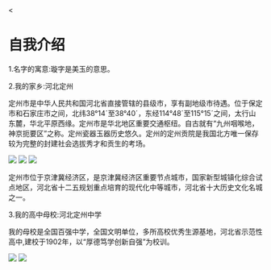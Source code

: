 <!DOCTYPE html>
<<!DOCTYPE html>
<html>
<head>
	<meta charset="utf-8">
	<title>冯若璇的个人网站</title>
   <link href="styles.css"rel="stylesheet"type="text/css"/>
</head>
<body>
   <h1>自我介绍</h1>
   <p>1.名字的寓意:璇字是美玉的意思。<p>
</body>
   <p>2.我的家乡:河北定州<p>
        <p>定州市是中华人民共和国河北省直接管辖的县级市，享有副地级市待遇。位于保定市和石家庄市之间，北纬38°14ˊ至38°40ˊ，东经114°48ˊ至115°15ˊ之间，太行山东麓，华北平原西缘。定州市是华北地区重要交通枢纽。自古就有“九州咽喉地，神京扼要区”之称。定州瓷器玉器历史悠久。定州的定州贡院是我国北方唯一保存较为完整的封建社会选拔秀才和贡生的考场。<p>
         <img src="http://p1.pstatp.com/large/pgc-image/1539248661028a806a5e728">
         <img src="http://dpic.tiankong.com/rd/r5/QJ6226203861.jpg?x-oss-process=style/shows">
         <img src="http://5b0988e595225.cdn.sohucs.com/images/20190518/53a407e20718462298785fbcbc8de1c2.jpeg">
        <p>定州市位于京津冀经济区，是京津冀经济区重要节点城市，国家新型城镇化综合试点地区，河北省十二五规划重点培育的现代化中等城市，河北省十大历史文化名城之一。</p>
    <p>3.我的高中母校:河北定州中学<p>
         <p>我的母校是全国百强中学，全国文明单位，多所高校优秀生源基地，河北省示范性高中,建校于1902年，以“厚德笃学创新自强”为校训。</p>
         <img src="https://pics2.baidu.com/feed/6c224f4a20a44623329b32c5485ffc080df3d74c.jpeg?token=69254c9f108da53f8dc6b9ee5d5ad52a">
         <img src="https://pics3.baidu.com/feed/00e93901213fb80e7eed4ebbe7aca128b9389425.jpeg?token=76c87f809d5f25d24473e83ca26934fe">
</html>
